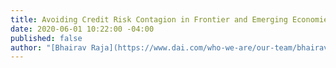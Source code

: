 ```yaml
---
title: Avoiding Credit Risk Contagion in Frontier and Emerging Economies
date: 2020-06-01 10:22:00 -04:00
published: false
author: "[Bhairav Raja](https://www.dai.com/who-we-are/our-team/bhairav-raja)"
---
```


